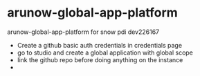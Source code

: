 # arunow-global-app-platform
arunow-global-app-platform for snow pdi dev226167

* Create a github basic auth credentials in credentials page
* go to studio and create a global application with global scope
* link the github repo before doing anything on the instance
* 